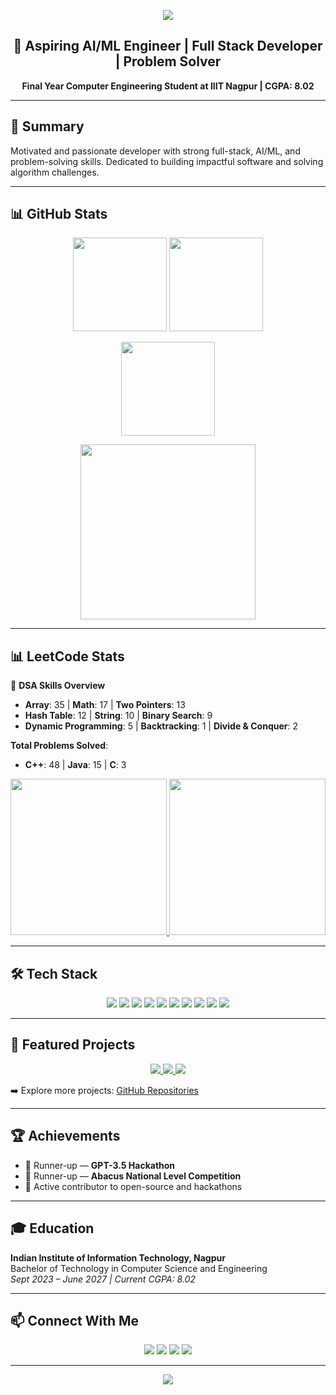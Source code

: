 <!-- Banner -->
<p align="center">
  <img src="https://capsule-render.vercel.app/api?type=waving&color=0:0e75b6,100:00b4d8&height=180&section=header&text=Shivraj%20Perkar&fontSize=40&fontColor=ffffff&animation=fadeIn" />
</p>

<h2 align="center">🚀 Aspiring AI/ML Engineer | Full Stack Developer | Problem Solver</h2>
<p align="center">
  <b>Final Year Computer Engineering Student at IIIT Nagpur | CGPA: 8.02</b>
</p>

---

## 📌 Summary  
Motivated and passionate developer with strong full-stack, AI/ML, and problem-solving skills. Dedicated to building impactful software and solving algorithm challenges.

---

## 📊 GitHub Stats  
<p align="center">
  <img src="https://github-readme-stats.vercel.app/api?username=Aurialedge&show_icons=true&theme=tokyonight&hide_border=true" height="150" />
  <img src="https://github-readme-streak-stats.herokuapp.com/?user=Aurialedge&theme=tokyonight&hide_border=true" height="150" />
</p>

<p align="center">
  <img src="https://github-readme-stats.vercel.app/api/top-langs/?username=Aurialedge&layout=compact&theme=tokyonight&hide_border=true" height="150" />
</p>

<p align="center">
  <!-- GitHub Contribution Calendar -->
  <img src="https://github-readme-activity-graph.vercel.app/graph?username=Aurialedge&theme=tokyo-night&hide_border=true" height="280"/>
</p>

---

## 📊 LeetCode Stats  
📌 **DSA Skills Overview**  
- **Array**: 35 | **Math**: 17 | **Two Pointers**: 13  
- **Hash Table**: 12 | **String**: 10 | **Binary Search**: 9  
- **Dynamic Programming**: 5 | **Backtracking**: 1 | **Divide & Conquer**: 2  

**Total Problems Solved**:  
- **C++**: 48 | **Java**: 15 | **C**: 3  

<p align="center">
  <a href="https://leetcode.com/u/Shivraj18/">
    <img src="https://leetcard.jacoblin.cool/Shivraj18?theme=dark&font=Karma&ext=activity" height="250"/>
  </a>
  <a href="https://leetcode.com/u/Shivraj18/">
    <img src="https://leetcard.jacoblin.cool/Shivraj18?theme=dark&font=Karma&ext=heatmap" height="250"/>
  </a>
</p>

---

## 🛠️ Tech Stack  
<p align="center">
<img src="https://img.shields.io/badge/-C++-00599C?style=for-the-badge&logo=cplusplus&logoColor=white" />
<img src="https://img.shields.io/badge/-Java-007396?style=for-the-badge&logo=java&logoColor=white" />
<img src="https://img.shields.io/badge/-Python-3776AB?style=for-the-badge&logo=python&logoColor=white" />
<img src="https://img.shields.io/badge/-JavaScript-F7DF1E?style=for-the-badge&logo=javascript&logoColor=black" />
<img src="https://img.shields.io/badge/-React-20232A?style=for-the-badge&logo=react&logoColor=61DAFB" />
<img src="https://img.shields.io/badge/-Node.js-339933?style=for-the-badge&logo=node.js&logoColor=white" />
<img src="https://img.shields.io/badge/-MongoDB-47A248?style=for-the-badge&logo=mongodb&logoColor=white" />
<img src="https://img.shields.io/badge/-MySQL-4479A1?style=for-the-badge&logo=mysql&logoColor=white" />
<img src="https://img.shields.io/badge/-PostgreSQL-336791?style=for-the-badge&logo=postgresql&logoColor=white" />
<img src="https://img.shields.io/badge/-Flutter-02569B?style=for-the-badge&logo=flutter&logoColor=white" />
</p>

---

## 🚀 Featured Projects  
<p align="center">
  <a href="https://github.com/Aurialedge/cookiepedia-vite">
    <img src="https://github-readme-stats.vercel.app/api/pin/?username=Aurialedge&repo=cookiepedia-vite&theme=radical" />
  </a>
  <a href="https://github.com/Aurialedge/Stockie">
    <img src="https://github-readme-stats.vercel.app/api/pin/?username=Aurialedge&repo=Stockie&theme=radical" />
  </a>
  <a href="https://github.com/Aurialedge/Car_price_predictor">
    <img src="https://github-readme-stats.vercel.app/api/pin/?username=Aurialedge&repo=Car_price_predictor&theme=radical" />
  </a>
</p>

➡️ Explore more projects: [GitHub Repositories](https://github.com/Aurialedge?tab=repositories)

---

## 🏆 Achievements  
- 🥈 Runner-up — **GPT-3.5 Hackathon**  
- 🥈 Runner-up — **Abacus National Level Competition**  
- 🎯 Active contributor to open-source and hackathons  

---

## 🎓 Education  
**Indian Institute of Information Technology, Nagpur**  
Bachelor of Technology in Computer Science and Engineering  
*Sept 2023 – June 2027 | Current CGPA: 8.02*  

---

## 📫 Connect With Me  
<p align="center">
  <a href="https://github.com/Aurialedge"><img src="https://img.shields.io/badge/GitHub-181717?style=for-the-badge&logo=github&logoColor=white" /></a>
  <a href="https://www.linkedin.com/in/shivraj-perkar/"><img src="https://img.shields.io/badge/LinkedIn-0077B5?style=for-the-badge&logo=linkedin&logoColor=white" /></a>
  <a href="https://leetcode.com/u/Shivraj18/"><img src="https://img.shields.io/badge/LeetCode-FFA116?style=for-the-badge&logo=leetcode&logoColor=white" /></a>
  <a href="mailto:saperkar1862004@gmail.com"><img src="https://img.shields.io/badge/Email-D14836?style=for-the-badge&logo=gmail&logoColor=white" /></a>
</p>

---

<!-- Footer -->
<p align="center">
  <img src="https://capsule-render.vercel.app/api?type=waving&color=0:00b4d8,100:0e75b6&height=120&section=footer" />
</p>
